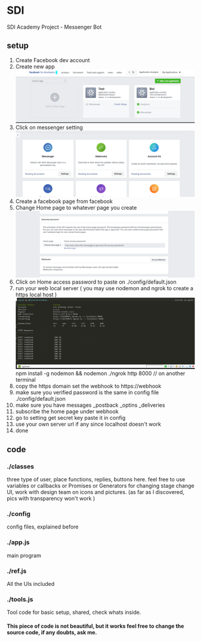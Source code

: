 # SDI
SDI Academy Project - Messenger Bot

## setup

1. Create Facebook dev account
2. Create new app ![new app page](./img/1.png)
3. Click on messenger setting ![messenger](./img/2.png)
4. Create a facebook page from facebook
5. Change Home page to whatever page you create ![page](./img/3.png)
6. Click on Home access password to paste on ./config/default.json
7. run your web local server ( you may use nodemon and ngrok to create a https local host ) ![host](./img/4.png)
    npm install -g nodemon && nodemon <js file to run>
    ./ngrok http 8000 // on another terminal
8. copy the https domain set the webhook to https:/<something>/webhook
9. make sure you verified password is the same in config file ./config/default.json
10. make sure you have messages _postback _optins _deliveries
11. subscribe the home page under webhook
12. go to setting get secret key paste it in config
13. use your own server url if any since localhost doesn't work
14. done

## code

### ./classes
three type of user, place functions, replies, buttons here.
feel free to use variables or callbacks or Promises or Generators for changing stage
change UI, work with design team on icons and pictures. (as far as I discovered, pics with transparency won't work )

### ./config
config files, explained before

### ./app.js
main program

### ./ref.js
All the UIs included

### ./tools.js
Tool code for basic setup, shared, check whats inside.

#### This piece of code is not beautiful, but it works feel free to change the source code, if any doubts, ask me.